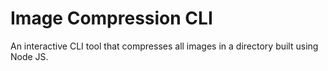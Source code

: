 # Image Compression CLI

An interactive CLI tool that compresses all images in a directory built using Node JS.
